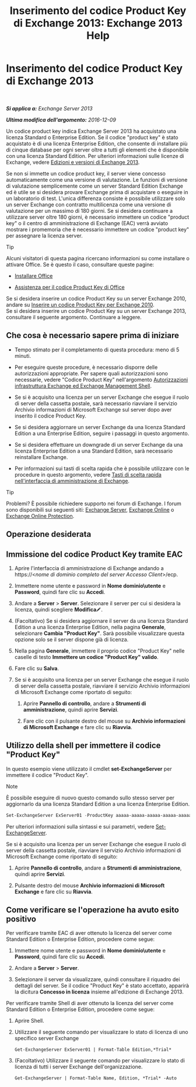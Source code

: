 ﻿---
title: 'Inserimento del codice Product Key di Exchange 2013: Exchange 2013 Help'
TOCTitle: Inserimento del codice Product Key di Exchange 2013
ms:assetid: ccb14685-4bdc-42a4-a985-35cd2a1a415c
ms:mtpsurl: https://technet.microsoft.com/it-it/library/Bb124582(v=EXCHG.150)
ms:contentKeyID: 51407423
ms.date: 05/22/2018
mtps_version: v=EXCHG.150
f1_keywords:
- Microsoft.Exchange.Management.SnapIn.Esm.Servers.EnterProductKeyWizardForm.EnterProductKeyWizardPage
ms.translationtype: MT
---

# Inserimento del codice Product Key di Exchange 2013

 

_**Si applica a:** Exchange Server 2013_

_**Ultima modifica dell'argomento:** 2016-12-09_

Un codice product key indica Exchange Server 2013 ha acquistato una licenza Standard o Enterprise Edition. Se il codice "product key" è stato acquistato è di una licenza Enterprise Edition, che consente di installare più di cinque database per ogni server oltre a tutti gli elementi che è disponibile con una licenza Standard Edition. Per ulteriori informazioni sulle licenze di Exchange, vedere [Edizioni e versioni di Exchange 2013](exchange-2013-editions-and-versions-exchange-2013-help.md).

Se non si immette un codice product key, il server viene concesso automaticamente come una versione di valutazione. Le funzioni di versione di valutazione semplicemente come un server Standard Edition Exchange ed è utile se si desidera provare Exchange prima di acquistare o eseguire in un laboratorio di test. L'unica differenza consiste è possibile utilizzare solo un server Exchange con contratto multilicenza come una versione di valutazione per un massimo di 180 giorni. Se si desidera continuare a utilizzare server oltre 180 giorni, è necessario immettere un codice "product key" o il centro di amministrazione di Exchange (EAC) verrà avviato mostrare i promemoria che è necessario immettere un codice "product key" per assegnare la licenza server.


> [!TIP]
> Alcuni visitatori di questa pagina ricercano informazioni su come installare o attivare Office. Se è questo il caso, consultare queste pagine: 
> <UL>
> <LI>
> <P><A href="http://go.microsoft.com/fwlink/p/?linkid=403360">Installare Office</A></P>
> <LI>
> <P><A href="http://go.microsoft.com/fwlink/p/?linkid=403361">Assistenza per il codice Product Key di Office</A></P></LI></UL>Se si desidera inserire un codice Product Key su un server Exchange&nbsp;2010, andare su <A href="http://go.microsoft.com/fwlink/p/?linkid=403370">Inserire un codice Product Key per Exchange 2010</A>.<BR>Se si desidera inserire un codice Product Key su un server Exchange 2013, consultare il seguente argomento. Continuare a leggere.



## Che cosa è necessario sapere prima di iniziare

  - Tempo stimato per il completamento di questa procedura: meno di 5 minuti.

  - Per eseguire queste procedure, è necessario disporre delle autorizzazioni appropriate. Per sapere quali autorizzazioni sono necessarie, vedere "Codice Product Key" nell'argomento [Autorizzazioni infrastruttura Exchange ed Exchange Management Shell](exchange-and-shell-infrastructure-permissions-exchange-2013-help.md).

  - Se si è acquisito una licenza per un server Exchange che esegue il ruolo di server della cassetta postale, sarà necessario riavviare il servizio Archivio informazioni di Microsoft Exchange sul server dopo aver inserito il codice Product Key.

  - Se si desidera aggiornare un server Exchange da una licenza Standard Edition a una Enterprise Edition, seguire i passaggi in questo argomento.

  - Se si desidera effettuare un downgrade di un server Exchange da una licenza Enterprise Edition a una Standard Edition, sarà necessario reinstallare Exchange.

  - Per informazioni sui tasti di scelta rapida che è possibile utilizzare con le procedure in questo argomento, vedere [Tasti di scelta rapida nell'interfaccia di amministrazione di Exchange](keyboard-shortcuts-in-the-exchange-admin-center-exchange-online-protection-help.md).


> [!TIP]
> Problemi? È possibile richiedere supporto nei forum di Exchange. I forum sono disponibili sui seguenti siti: <A href="https://go.microsoft.com/fwlink/p/?linkid=60612">Exchange Server</A>, <A href="https://go.microsoft.com/fwlink/p/?linkid=267542">Exchange Online</A> o <A href="https://go.microsoft.com/fwlink/p/?linkid=285351">Exchange Online Protection</A>.



## Operazione desiderata

## Immissione del codice Product Key tramite EAC

1.  Aprire l'interfaccia di amministrazione di Exchange andando a https://\<*nome di dominio completo del server Accesso Client*\>/ecp.

2.  Immettere nome utente e password in **Nome dominio\\utente** e **Password**, quindi fare clic su **Accedi**.

3.  Andare a **Server** \> **Server**. Selezionare il server per cui si desidera la licenza, quindi scegliere **Modifica**![Icona Modifica](images/JJ218640.6f53ccb2-1f13-4c02-bea0-30690e6ea71d(EXCHG.150).gif "Icona Modifica").

4.  (Facoltativo) Se si desidera aggiornare il server da una licenza Standard Edition a una licenza Enterprise Edition, nella pagina **Generale**, selezionare **Cambia "Product Key"**. Sarà possibile visualizzare questa opzione solo se il server dispone già di licenza.

5.  Nella pagina **Generale**, immettere il proprio codice "Product Key" nelle caselle di testo **Immettere un codice "Product Key" valido**.

6.  Fare clic su **Salva**.

7.  Se si è acquisito una licenza per un server Exchange che esegue il ruolo di server della cassetta postale, riavviare il servizio Archivio informazioni di Microsoft Exchange come riportato di seguito:
    
    1.  Aprire **Pannello di controllo**, andare a **Strumenti di amministrazione**, quindi aprire **Servizi**.
    
    2.  Fare clic con il pulsante destro del mouse su **Archivio informazioni di Microsoft Exchange** e fare clic su **Riavvia**.

## Utilizzo della shell per immettere il codice "Product Key"

In questo esempio viene utilizzato il cmdlet **set-ExchangeServer** per immettere il codice "Product Key".


> [!NOTE]
> È possibile eseguire di nuovo questo comando sullo stesso server per aggiornarlo da una licenza Standard Edition a una licenza Enterprise Edition.



```powershell
Set-ExchangeServer ExServer01 -ProductKey aaaaa-aaaaa-aaaaa-aaaaa-aaaaa
```

Per ulteriori informazioni sulla sintassi e sui parametri, vedere [Set-ExchangeServer](https://technet.microsoft.com/it-it/library/bb123716\(v=exchg.150\)).

Se si è acquisito una licenza per un server Exchange che esegue il ruolo di server della cassetta postale, riavviare il servizio Archivio informazioni di Microsoft Exchange come riportato di seguito:

1.  Aprire **Pannello di controllo**, andare a **Strumenti di amministrazione**, quindi aprire **Servizi**.

2.  Pulsante destro del mouse **Archivio informazioni di Microsoft Exchange** e fare clic su **Riavvia**.

## Come verificare se l'operazione ha avuto esito positivo

Per verificare tramite EAC di aver ottenuto la licenza del server come Standard Edition o Enterprise Edition, procedere come segue:

1.  Immettere nome utente e password in **Nome dominio\\utente** e **Password**, quindi fare clic su **Accedi**.

2.  Andare a **Server** \> **Server**.

3.  Selezionare il server da visualizzare, quindi consultare il riquadro dei dettagli del server. Se il codice "Product Key" è stato accettato, apparirà la dicitura **Concesso in licenza** insieme all'edizione di Exchange 2013.

Per verificare tramite Shell di aver ottenuto la licenza del server come Standard Edition o Enterprise Edition, procedere come segue:

1.  Aprire Shell.

2.  Utilizzare il seguente comando per visualizzare lo stato di licenza di uno specifico server Exchange
    
        Get-ExchangeServer ExServer01 | Format-Table Edition,*Trial*

3.  (Facoltativo) Utilizzare il seguente comando per visualizzare lo stato di licenza di tutti i server Exchange dell'organizzazione.
    
        Get-ExchangeServer | Format-Table Name, Edition, *Trial* -Auto

